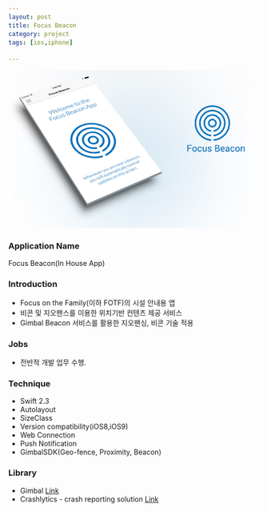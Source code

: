 ```yaml
---
layout: post
title: Focus Beacon
category: project
tags: [ios,iphone]

---
```

![Focus Safety](/images/project/focusbeacon_01.jpg)

### Application Name

Focus Beacon(In House App)


### Introduction

* Focus on the Family(이하 FOTF)의 시설 안내용 앱
* 비콘 및 지오팬스를 이용한 위치기반 컨텐츠 제공 서비스
* Gimbal Beacon 서비스를 활용한 지오팬싱, 비콘 기술 적용



### Jobs

* 전반적 개발 업무 수행.


### Technique


* Swift 2.3
* Autolayout
* SizeClass
* Version compatibility(iOS8,iOS9)
* Web Connection
* Push Notification
* GimbalSDK(Geo-fence, Proximity, Beacon)

### Library
* Gimbal [Link](http://www.gimbal.com/)
* Crashlytics - crash reporting solution [Link](https://www.crashlytics.com)

